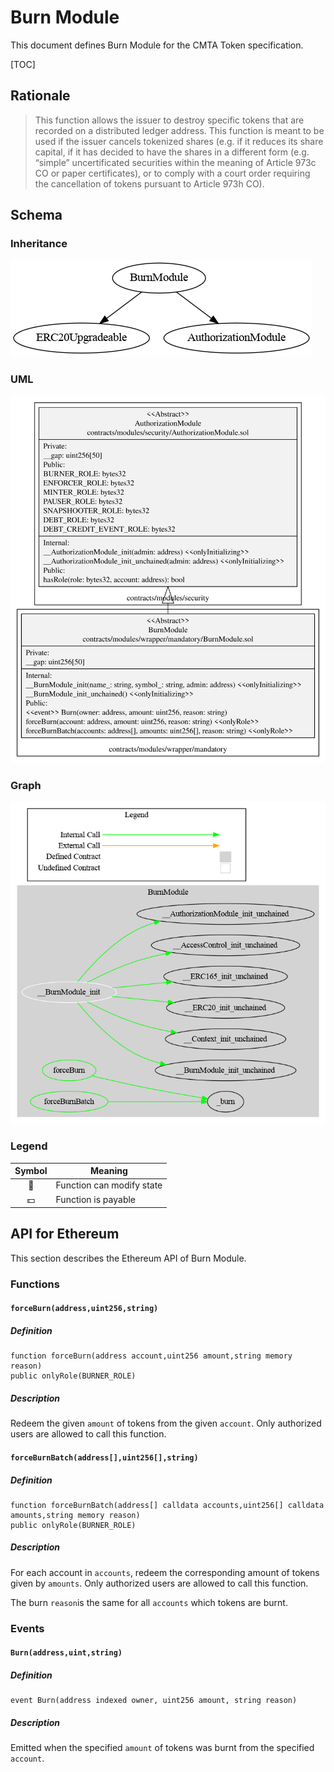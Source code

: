 # Burn Module

This document defines Burn Module for the CMTA Token specification.

[TOC]



## Rationale

> This function allows the issuer to destroy specific tokens that are recorded on a distributed ledger address. This function is meant to be used if the issuer cancels tokenized shares (e.g. if it reduces its share capital, if it has decided to have the shares in a different form (e.g. “simple” uncertificated securities within the meaning of Article 973c CO or paper certificates), or to comply with a court order requiring the cancellation of tokens pursuant to Article 973h CO).

## Schema

### Inheritance

![surya_inheritance_BurnModule.sol](../../schema/surya_inheritance/surya_inheritance_BurnModule.sol.png)

### UML

![BurnModule](../../schema/sol2uml/mandatory/BurnModule.svg)

### Graph

![surya_graph_BurnModule.sol](../../schema/surya_graph/surya_graph_BurnModule.sol.png)




### Legend

| Symbol | Meaning                   |
| :----: | ------------------------- |
|   🛑    | Function can modify state |
|   💵    | Function is payable       |

## API for Ethereum

This section describes the Ethereum API of Burn Module.

### Functions

#### `forceBurn(address,uint256,string)`

##### Definition

```solidity
function forceBurn(address account,uint256 amount,string memory reason) 
public onlyRole(BURNER_ROLE)
```

##### Description

Redeem the given `amount` of tokens from the given `account`.
Only authorized users are allowed to call this function.

#### `forceBurnBatch(address[],uint256[],string)  `

##### Definition

```solidity
function forceBurnBatch(address[] calldata accounts,uint256[] calldata amounts,string memory reason) 
public onlyRole(BURNER_ROLE)
```

##### Description

For each account in `accounts`, redeem  the corresponding amount of tokens given by `amounts`.
Only authorized users are allowed to call this function.

The burn `reason`is the same for all `accounts` which tokens are burnt.

### Events

#### `Burn(address,uint,string)`

##### Definition

```solidity
event Burn(address indexed owner, uint256 amount, string reason)
```

##### Description

Emitted when the specified `amount` of tokens was burnt from the specified `account`.

